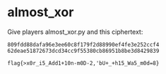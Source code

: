 # almost_xor

Give players almost_xor.py and this ciphertext:
```
809fdd88dafa96e3ee60c8f179f2d88990ef4fe3e252ccf4
62deae51872673dcd34cc9f55380cb86951b8be3d8429839
```

`flag{>x0r_i5_Add1+10n-m0D-2,'bU+_+h15_Wa5_m0d=8}`

